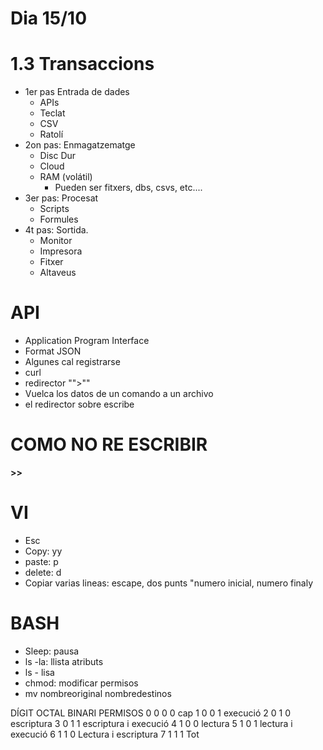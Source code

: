 # Dia 15/10

# 1.3 Transaccions

- 1er pas Entrada de dades
	- APIs
	- Teclat
	- CSV
	- Ratolí
- 2on pas: Enmagatzematge
	- Disc Dur
	- Cloud
	- RAM (volátil)
		- Pueden ser fitxers, dbs, csvs, etc....
- 3er pas: Procesat
	- Scripts
	- Formules
- 4t pas: Sortida.
	- Monitor
	- Impresora
	- Fitxer
	- Altaveus
# API
- Application Program Interface
- Format JSON
- Algunes cal registrarse
- curl
- redirector "">"" 
- Vuelca los datos de un comando a un archivo
- el redirector sobre escribe
# COMO NO RE ESCRIBIR
**>>**
# VI
- Esc 
- Copy: yy
- paste: p
- delete: d
- Copiar varias lineas: escape, dos punts "numero inicial, numero finaly
# BASH
- Sleep: pausa 
- ls -la: llista atributs
- ls - lisa
- chmod: modificar permisos
- mv nombreoriginal nombredestinos


DÍGIT OCTAL		BINARI		PERMISOS
	0			0 0 0		cap
	1			0 0 1		execució
	2			0 1 0		escriptura
	3			0 1 1		escriptura i execució
	4			1 0 0		lectura
	5			1 0 1		lectura i execució
	6			1 1 0		Lectura i escriptura
	7			1 1 1		Tot
